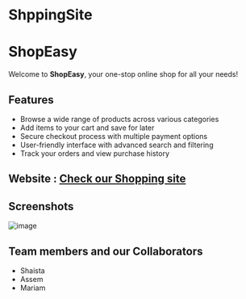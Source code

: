 # ShppingSite

# ShopEasy

Welcome to **ShopEasy**, your one-stop online shop for all your needs!

## Features

- Browse a wide range of products across various categories
- Add items to your cart and save for later
- Secure checkout process with multiple payment options
- User-friendly interface with advanced search and filtering
- Track your orders and view purchase history

## Website : [Check our Shopping site](https://codingclassestno.github.io/ShppingSite/)

## Screenshots

![image](https://github.com/user-attachments/assets/a7029e64-790c-46c7-ad6b-ed4f6299971e)

## Team members and our Collaborators
  - Shaista
  - Assem
  - Mariam
